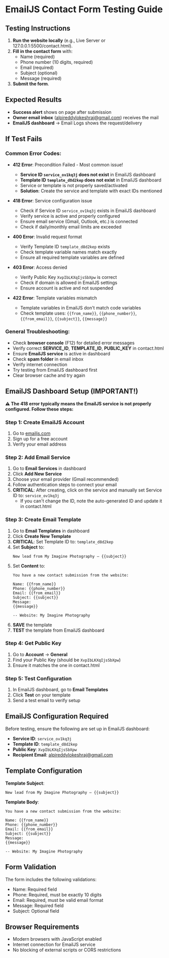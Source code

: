 # EmailJS Contact Form Testing Guide

## Testing Instructions

1. **Run the website locally** (e.g., Live Server or 127.0.0.1:5500/contact.html).
2. **Fill in the contact form** with:
   - Name (required)
   - Phone number (10 digits, required)
   - Email (required)
   - Subject (optional)
   - Message (required)
3. **Submit the form**.

## Expected Results

- **Success alert** shows on page after submission
- **Owner email inbox** (alpireddylokeshraj@gmail.com) receives the mail
- **EmailJS dashboard** → Email Logs shows the request/delivery

## If Test Fails

### Common Error Codes:
- **412 Error**: Precondition Failed - Most common issue!
  - **Service ID `service_ov1kq3j` does not exist** in EmailJS dashboard
  - **Template ID `template_d8d2kep` does not exist** in EmailJS dashboard
  - Service or template is not properly saved/activated
  - **Solution**: Create the service and template with exact IDs mentioned

- **418 Error**: Service configuration issue
  - Check if Service ID `service_ov1kq3j` exists in EmailJS dashboard
  - Verify service is active and properly configured
  - Ensure email service (Gmail, Outlook, etc.) is connected
  - Check if daily/monthly email limits are exceeded

- **400 Error**: Invalid request format
  - Verify Template ID `template_d8d2kep` exists
  - Check template variable names match exactly
  - Ensure all required template variables are defined

- **403 Error**: Access denied
  - Verify Public Key `XvpIbLKXqIjsSbXpw` is correct
  - Check if domain is allowed in EmailJS settings
  - Ensure account is active and not suspended

- **422 Error**: Template variables mismatch
  - Template variables in EmailJS don't match code variables
  - Check template uses: `{{from_name}}`, `{{phone_number}}`, `{{from_email}}`, `{{subject}}`, `{{message}}`

### General Troubleshooting:
- Check **browser console** (F12) for detailed error messages
- Verify correct **SERVICE_ID**, **TEMPLATE_ID**, **PUBLIC_KEY** in contact.html
- Ensure **EmailJS service** is active in dashboard
- Check **spam folder** in email inbox
- Verify internet connection
- Try testing from EmailJS dashboard first
- Clear browser cache and try again

## EmailJS Dashboard Setup (IMPORTANT!)

**⚠️ The 418 error typically means the EmailJS service is not properly configured. Follow these steps:**

### Step 1: Create EmailJS Account
1. Go to [emailjs.com](https://www.emailjs.com)
2. Sign up for a free account
3. Verify your email address

### Step 2: Add Email Service
1. Go to **Email Services** in dashboard
2. Click **Add New Service**
3. Choose your email provider (Gmail recommended)
4. Follow authentication steps to connect your email
5. **CRITICAL**: After creating, click on the service and manually set Service ID to: `service_ov1kq3j`
   - If you can't change the ID, note the auto-generated ID and update it in contact.html

### Step 3: Create Email Template
1. Go to **Email Templates** in dashboard
2. Click **Create New Template**
3. **CRITICAL**: Set Template ID to: `template_d8d2kep`
4. Set **Subject** to:
   ```
   New lead from My Imagine Photography — {{subject}}
   ```
5. Set **Content** to:
   ```
   You have a new contact submission from the website:

   Name: {{from_name}}
   Phone: {{phone_number}}
   Email: {{from_email}}
   Subject: {{subject}}
   Message:
   {{message}}

   -- Website: My Imagine Photography
   ```
6. **SAVE** the template
7. **TEST** the template from EmailJS dashboard

### Step 4: Get Public Key
1. Go to **Account** → **General**
2. Find your Public Key (should be `XvpIbLKXqIjsSbXpw`)
3. Ensure it matches the one in contact.html

### Step 5: Test Configuration
1. In EmailJS dashboard, go to **Email Templates**
2. Click **Test** on your template
3. Send a test email to verify setup

## EmailJS Configuration Required

Before testing, ensure the following are set up in EmailJS dashboard:

- **Service ID**: `service_ov1kq3j`
- **Template ID**: `template_d8d2kep`
- **Public Key**: `XvpIbLKXqIjsSbXpw`
- **Recipient Email**: alpireddylokeshraj@gmail.com

## Template Configuration

**Template Subject**:
```
New lead from My Imagine Photography — {{subject}}
```

**Template Body**:
```
You have a new contact submission from the website:

Name: {{from_name}}
Phone: {{phone_number}}
Email: {{from_email}}
Subject: {{subject}}
Message:
{{message}}

-- Website: My Imagine Photography
```

## Form Validation

The form includes the following validations:
- Name: Required field
- Phone: Required, must be exactly 10 digits
- Email: Required, must be valid email format
- Message: Required field
- Subject: Optional field

## Browser Requirements

- Modern browsers with JavaScript enabled
- Internet connection for EmailJS service
- No blocking of external scripts or CORS restrictions
